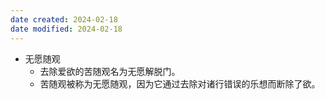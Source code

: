 ```yaml
---
date created: 2024-02-18
date modified: 2024-02-18
---
```

- 无愿随观
    - 去除爱欲的苦随观名为无愿解脱门。
    - 苦随观被称为无愿随观，因为它通过去除对诸行错误的乐想而断除了欲。

